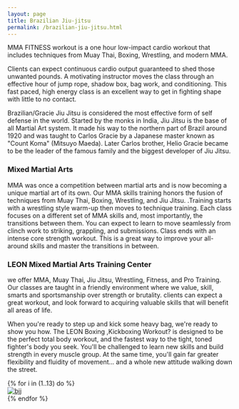 ```yaml
---
layout: page
title: Brazilian Jiu-jitsu
permalink: /brazilian-jiu-jitsu.html
---
```


MMA FITNESS workout is a one hour low-impact cardio workout that includes techniques from Muay Thai, Boxing, Wrestling, and modern MMA.

Clients can expect continuous cardio output guaranteed to shed those unwanted pounds. A motivating instructor moves the class through an effective hour of jump rope, shadow box, bag work, and conditioning. This fast paced, high energy class is an excellent way to get in fighting shape with little to no contact.

Brazilian/Gracie Jiu Jitsu is considered the most effective form of self defense in the world. Started by the monks in India, Jiu Jitsu is the base of all Martial Art system. It made his way to the northern part of Brazil around 1920 and was taught to Carlos Gracie by a Japanese master known as "Count Koma" (Mitsuyo Maeda). Later Carlos brother, Helio Gracie became to be the leader of the famous family and the biggest developer of Jiu Jitsu.

### Mixed Martial Arts

MMA was once a competition between martial arts and is now becoming a unique martial art of its own. Our MMA skills training honors the fusion of techniques from Muay Thai, Boxing, Wrestling, and Jiu Jitsu. .Training starts with a wrestling style warm-up then moves to technique training. Each class focuses on a different set of MMA skills and, most importantly, the transitions between them. You can expect to learn to move seamlessly from clinch work to striking, grappling, and submissions. Class ends with an intense core strength workout. This is a great way to improve your all-around skills and master the transitions in between.

### LEON Mixed Martial Arts Training Center

we offer MMA, Muay Thai, Jiu Jitsu, Wrestling, Fitness, and Pro Training. Our classes are taught in a friendly environment where we value, skill, smarts and sportsmanship over strength or brutality. clients can expect a great workout, and look forward to acquiring valuable skills that will benefit all areas of life.

When you're ready to step up and kick some heavy bag, we're ready to show you how. The LEON Boxing ,Kickboxing Workout? is designed to be the perfect total body workout, and the fastest way to the tight, toned fighter's body you seek. You'll be challenged to learn new skills and build strength in every muscle group. At the same time, you'll gain far greater flexibility and fluidity of movement... and a whole new attitude walking down the street.

<div class="row">
  {% for i in (1..13) do %}
  <div class="col-xs-6 col-sm-3">
    <a class="fancybox" rel="group" href="/img/bjj/img-{{ i }}.jpg">
      <img class="img-responsive" src="/img/bjj/img-{{ i }}.jpg" alt="bjj" />
    </a>
  </div>
  {% endfor %}
</div>
